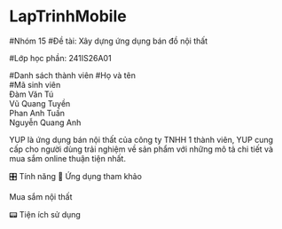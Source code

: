 # LapTrinhMobile
#Nhóm 15
#Đề tài: Xây dựng ứng dụng bán đồ nội thất

#Lớp học phần: 241IS26A01

#Danh sách thành viên
#Họ và tên	
#Mã sinh viên	
Đàm Văn Tú	
Vũ Quang Tuyền		
Phan Anh Tuấn	
Nguyễn Quang Anh	


YUP là ứng dụng bán nội thất của công ty TNHH 1 thành viên, YUP cung cấp cho người dùng trải nghiệm về sản phẩm với những mô tả chi tiết và mua sắm online thuận tiện nhất.

🎛️ Tính năng
🫧 Ứng dụng tham khảo

Mua sắm nội thất


📟 Tiện ích sử dụng
